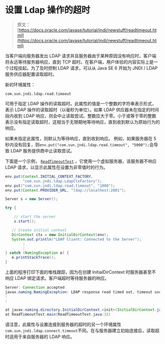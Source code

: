 # 设置 Ldap 操作的超时

> 原文： [https://docs.oracle.com/javase/tutorial/jndi/newstuff/readtimeout.html](https://docs.oracle.com/javase/tutorial/jndi/newstuff/readtimeout.html)

当客户端向服务器发出 LDAP 请求并且服务器由于某种原因没有响应时，客户端将永远等待服务器响应，直到 TCP 超时。在客户端，用户体验的内容实际上是一个过程挂起。为了及时控制 LDAP 请求，可以从 Java SE 6 开始为 JNDI / LDAP 服务供应器配置读取超时。

新的环境属性：

`com.sun.jndi.ldap.read.timeout`

可用于指定 LDAP 操作的读取超时。此属性的值是一个整数的字符串表示形式，表示 LDAP 操作的读取超时（以毫秒为单位）。如果 LDAP 供应器未在指定的时间段内收到 LDAP 响应，则会中止读取尝试。整数应大于零。小于或等于零的整数表示没有指定读取超时，这相当于无限期地等待响应，直到收到默认为原始行为的响应。

如果未指定此属性，则默认为等待响应，直到收到响应。
例如，如果服务器在 5 秒内没有回复，则`env.put("com.sun.jndi.ldap.read.timeout", "5000");`会导致 LDAP 服务提供商中止读取尝试。

下面是一个示例， [`ReadTimeoutTest`](examples/ReadTimeoutTest.java) ，它使用一个虚拟服务器，该服务器不响应 LDAP 请求，以显示此属性在设置为非零值时的行为。

```java
env.put(Context.INITIAL_CONTEXT_FACTORY,
        "com.sun.jndi.ldap.LdapCtxFactory");
env.put("com.sun.jndi.ldap.read.timeout", "1000");
env.put(Context.PROVIDER_URL, "ldap://localhost:2001");

Server s = new Server();

try {

    // start the server
    s.start();

   // Create initial context
   DirContext ctx = new InitialDirContext(env);
   System.out.println("LDAP Client: Connected to the Server");
        :
        :
} catch (NamingException e) {
   e.printStackTrace();
}

```

上面的程序打印下面的堆栈跟踪，因为在创建 InitialDirContext 时服务器甚至不响应 LDAP 绑定请求。客户端超时等待服务器的响应。

```java
Server: Connection accepted
javax.naming.NamingException: LDAP response read timed out, timeout used:1000ms.
:
:

at javax.naming.directory.InitialDirContext.<init>(InitialDirContext.java:82)
at ReadTimeoutTest.main(ReadTimeoutTest.java:32)

```

请注意，此属性与设置连接到服务器的超时的另一个环境属性`com.sun.jndi.ldap.connect.timeout`不同。在与服务器建立初始连接后，读取超时适用于来自服务器的 LDAP 响应。